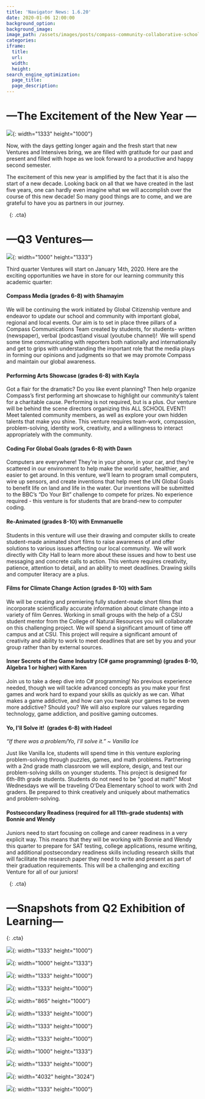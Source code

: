 ```yaml
---
title: 'Navigator News: 1.6.20'
date: 2020-01-06 12:00:00
background_option:
background_image:
image_path: /assets/images/posts/compass-community-collaborative-school.jpg
categories:
iframe:
  title:
  url:
  width:
  height:
search_engine_optimization:
  page_title:
  page_description:
---
```


# —The Excitement of the New Year —

![](/assets/images/img-7955.jpg){: width="1333" height="1000"}

Now, with the days getting longer again and the fresh start that new Ventures and Intensives bring, we are filled with gratitude for our past and present and filled with hope as we look forward to a productive and happy second semester.

The excitement of this new year is amplified by the fact that it is also the start of a new decade. Looking back on all that we have created in the last five years, one can hardly even imagine what we will accomplish over the course of this new decade\! So many good things are to come, and we are grateful to have you as partners in our journey.

&nbsp;
{: .cta}

# —Q3 Ventures—

![](/assets/images/img-7949.jpg){: width="1000" height="1333"}

Third quarter Ventures will start on January 14th, 2020. Here are the exciting opportunities we have in store for our learning community this academic quarter:&nbsp;

#### **Compass Media (grades 6-8) with Shamayim**

We will be continuing the work initiated by Global Citizenship venture and endeavor to update our school and community with important global, regional and local events. Our aim is to set in place three pillars of a Compass Communications Team created by students, for students- written (newspaper), verbal (podcast)and visual (youtube channel)\!&nbsp; We will spend some time communicating with reporters both nationally and internationally and get to grips with understanding the important role that the media plays in forming our opinions and judgments so that we may promote Compass and maintain our global awareness.&nbsp;

#### **Performing Arts Showcase (grades 6-8) with Kayla**

Got a flair for the dramatic? Do you like event planning? Then help organize Compass’s first performing art showcase to highlight our community’s talent for a charitable cause. Performing is not required, but is a plus. Our venture will be behind the scene directors organizing this ALL SCHOOL EVENT\! Meet talented community members, as well as explore your own hidden talents that make you shine. This venture requires team-work, compassion, problem-solving, identity work, creativity, and a willingness to interact appropriately with the community. &nbsp;&nbsp;

#### **Coding For Global Goals (grades 6-8) with Dawn**

Computers are everywhere\! They’re in your phone, in your car, and they’re scattered in our environment to help make the world safer, healthier, and easier to get around. In this venture, we’ll learn to program small computers, wire up sensors, and create inventions that help meet the UN Global Goals to benefit life on land and life in the water. Our inventions will be submitted to the BBC’s “Do Your Bit” challenge to compete for prizes. No experience required - this venture is for students that are brand-new to computer coding.&nbsp;&nbsp;

#### **Re-Animated (grades 8-10) with Emmanuelle**

Students in this venture will use their drawing and computer skills to create student-made animated short films to raise awareness of and offer solutions to various issues affecting our local community.&nbsp; We will work directly with City Hall to learn more about these issues and how to best use messaging and concrete calls to action. This venture requires creativity, patience, attention to detail, and an ability to meet deadlines. Drawing skills and computer literacy are a plus.&nbsp;&nbsp;

#### **Films for Climate Change Action (grades 8-10) with Sam**

We will be creating and premiering fully student-made short films that incorporate scientifically accurate information about climate change into a variety of film Genres. Working in small groups with the help of a CSU student mentor from the College of Natural Resources you will collaborate on this challenging project. We will spend a significant amount of time off campus and at CSU. This project will require a significant amount of creativity and ability to work to meet deadlines that are set by you and your group rather than by external sources.&nbsp;

#### **Inner Secrets of the Game Industry (C\# game programming) (grades 8-10, Algebra 1 or higher) with Karen**

Join us to take a deep dive into C\# programming\! No previous experience needed, though we will tackle advanced concepts as you make your first games and work hard to expand your skills as quickly as we can. What makes a game addictive, and how can you tweak your games to be even more addictive? Should you? We will also explore our values regarding technology, game addiction, and positive gaming outcomes.&nbsp;

#### **Yo, I'll Solve it\!&nbsp; (grades 6-8) with Hadeel**

*“If there was a problem/Yo, I’ll solve it.” ~ Vanilla Ice&nbsp;*

Just like Vanilla Ice, students will spend time in this venture exploring problem-solving through puzzles, games, and math problems. Partnering with a 2nd grade math classroom we will explore, design, and test our problem-solving skills on younger students. This project is designed for 6th-8th grade students. Students do not need to be "good at math\!" Most Wednesdays we will be traveling O'Dea Elementary school to work with 2nd graders. Be prepared to think creatively and uniquely about mathematics and problem-solving.

#### **Postsecondary Readiness (required for all 11th-grade students) with Bonnie and Wendy**

Juniors need to start focusing on college and career readiness in a very explicit way. This means that they will be working with Bonnie and Wendy this quarter to prepare for SAT testing, college applications, resume writing, and additional postsecondary readiness skills including research skills that will facilitate the research paper they need to write and present as part of their graduation requirements. This will be a challenging and exciting Venture for all of our juniors\!

&nbsp;
{: .cta}

# —Snapshots from Q2 Exhibition of Learning—
{: .cta}

![](/assets/images/img-0951.jpg){: width="1333" height="1000"}

![](/assets/images/img-0953.jpg){: width="1000" height="1333"}

![](/assets/images/img-0954.jpg){: width="1333" height="1000"}

![](/assets/images/img-0963.jpg){: width="1333" height="1000"}

![](/assets/images/img-0967.jpg){: width="865" height="1000"}

![](/assets/images/img-0969.jpg){: width="1333" height="1000"}

![](/assets/images/img-0973.jpg){: width="1333" height="1000"}

![](/assets/images/img-0991.jpg){: width="1333" height="1000"}

![](/assets/images/img-7951.jpg){: width="1000" height="1333"}

![](/assets/images/img-7957.jpg){: width="1333" height="1000"}

![](/assets/images/img-7967-2.JPG){: width="4032" height="3024"}

![](/assets/images/img-7971.jpg){: width="1333" height="1000"}

&nbsp;

&nbsp;